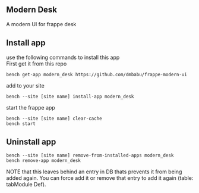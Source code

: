 ## Modern Desk

A modern UI for frappe desk

## Install app
use the following commands to install this app  
First get it from this repo

```
bench get-app modern_desk https://github.com/dmbabu/frappe-modern-ui
```
add to your site
```
bench --site [site name] install-app modern_desk
```
start the frappe app
```
bench --site [site name] clear-cache
bench start
```

## Uninstall app
```
bench --site [site name] remove-from-installed-apps modern_desk  
bench remove-app modern_desk  
```

NOTE that this leaves behind an entry in DB thats prevents it from being added again. You can force add it or remove that entry to add it again (table: tabModule Def).
